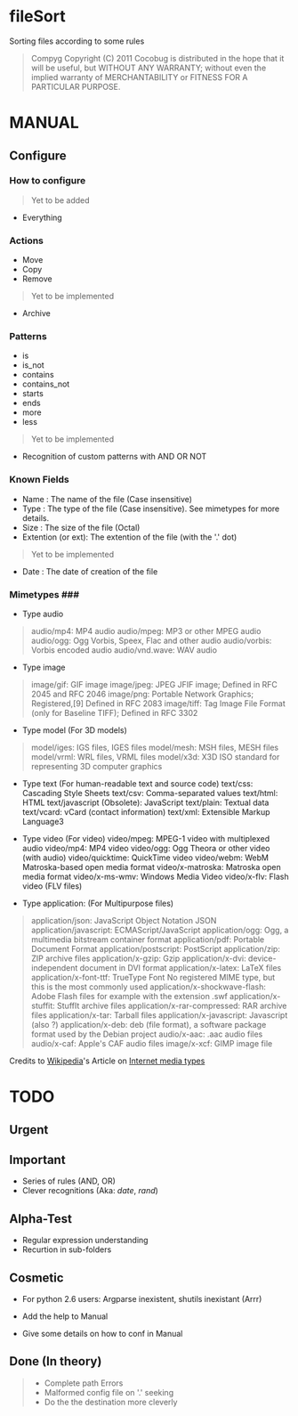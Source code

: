 fileSort
========

Sorting files according to some rules

> Compyg Copyright (C) 2011 Cocobug
> is distributed in the hope that it will be useful, but
> WITHOUT ANY WARRANTY; without even the implied warranty of
> MERCHANTABILITY or FITNESS FOR A PARTICULAR PURPOSE.

MANUAL
========

Configure
----------
### How to configure ###
> Yet to be added
* Everything

### Actions ###

* Move
* Copy
* Remove

> Yet to be implemented
* Archive

### Patterns ###

* is
* is_not
* contains
* contains_not
* starts
* ends
* more
* less

> Yet to be implemented
* Recognition of custom patterns with AND OR NOT


### Known Fields ###

* Name : The name of the file (Case insensitive)
* Type : The type of the file (Case insensitive). See mimetypes for more details.
* Size : The size of the file (Octal)
* Extention (or ext): The extention of the file (with the '.' dot)

> Yet to be implemented
* Date : The date of creation of the file

### Mimetypes ###
* Type audio
> audio/mp4: MP4 audio
> audio/mpeg: MP3 or other MPEG audio
> audio/ogg: Ogg Vorbis, Speex, Flac and other audio
> audio/vorbis: Vorbis encoded audio
> audio/vnd.wave: WAV audio

* Type image
> image/gif: GIF image
> image/jpeg: JPEG JFIF image; Defined in RFC 2045 and RFC 2046
> image/png: Portable Network Graphics; Registered,[9] Defined in RFC 2083
> image/tiff: Tag Image File Format (only for Baseline TIFF); Defined in RFC 3302

* Type model (For 3D models)
> model/iges: IGS files, IGES files
> model/mesh: MSH files, MESH files
> model/vrml: WRL files, VRML files
> model/x3d: X3D ISO standard for representing 3D computer graphics

* Type text (For human-readable text and source code)
text/css: Cascading Style Sheets
text/csv: Comma-separated values
text/html: HTML
text/javascript (Obsolete): JavaScript
text/plain: Textual data
text/vcard: vCard (contact information)
text/xml: Extensible Markup Language3

* Type video (For video)
video/mpeg: MPEG-1 video with multiplexed audio
video/mp4: MP4 video
video/ogg: Ogg Theora or other video (with audio)
video/quicktime: QuickTime video
video/webm: WebM Matroska-based open media format
video/x-matroska: Matroska open media format
video/x-ms-wmv: Windows Media Video
video/x-flv: Flash video (FLV files)

* Type application: (For Multipurpose files)
> application/json: JavaScript Object Notation JSON
> application/javascript: ECMAScript/JavaScript
> application/ogg: Ogg, a multimedia bitstream container format
> application/pdf: Portable Document Format
> application/postscript: PostScript
> application/zip: ZIP archive files
> application/x-gzip: Gzip
> application/x-dvi: device-independent document in DVI format
> application/x-latex: LaTeX files
> application/x-font-ttf: TrueType Font No registered MIME type, but this is the most commonly used
> application/x-shockwave-flash: Adobe Flash files for example with the extension .swf
> application/x-stuffit: StuffIt archive files
> application/x-rar-compressed: RAR archive files
> application/x-tar: Tarball files
> application/x-javascript: Javascript (also ?)
> application/x-deb: deb (file format), a software package format used by the Debian project
> audio/x-aac: .aac audio files
> audio/x-caf: Apple's CAF audio files
> image/x-xcf: GIMP image file

Credits to [Wikipedia](http://en.wikipedia.org)'s Article on [Internet media types](http://en.wikipedia.org/wiki/Internet_media_type)

TODO
========

Urgent
--------


Important
---------
* Series of rules (AND, OR)
* Clever recognitions (Aka: $date$, $rand$)

Alpha-Test
---------
* Regular expression understanding
* Recurtion in sub-folders

Cosmetic
---------
* For python 2.6 users: Argparse inexistent, shutils inexistant (Arrr)

* Add the help to Manual
* Give some details on how to conf in Manual

Done (In theory)
--------
> * Complete path Errors
> * Malformed config file on '.' seeking
> * Do the the destination more cleverly
